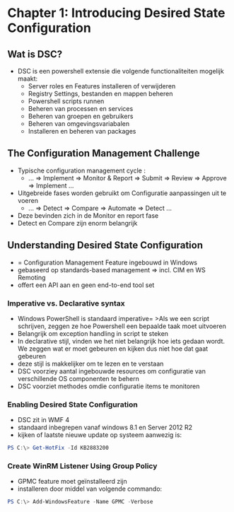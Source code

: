 # Chapter 1: Introducing Desired State Configuration

## Wat is DSC?
- DSC is een powershell extensie die volgende functionaliteiten mogelijk maakt:
    - Server roles en Features installeren of verwijderen
    - Registry Settings, bestanden en mappen beheren
    - Powershell scripts runnen
    - Beheren van processen en services
    - Beheren van groepen en gebruikers
    - Beheren van omgevingsvariabalen 
    - Installeren en beheren van packages

## The Configuration Management Challenge

- Typische configuration management cycle :
	- ... => Implement => Monitor & Report => Submit => Review => Approve => Implement ...
- Uitgebreide fases worden gebruikt om Configuratie aanpassingen uit te voeren
	- ... => Detect => Compare => Automate => Detect ...
 - Deze bevinden zich in de Monitor en report fase 
 - Detect en Compare zijn enorm belangrijk

 ## Understanding Desired State Configuration
  - = Configuration Management Feature ingebouwd in Windows
  - gebaseerd op standards-based management => incl. CIM en WS Remoting
  - offert een API aan en geen end-to-end tool set

 ### Imperative vs. Declarative syntax
  - Windows PowerShell is standaard imperative= >Als we een script schrijven, zeggen ze hoe Powershell een bepaalde taak moet uitvoeren
  - Belangrijk om exception handling in script te steken
  - In declarative stijl, vinden we het niet belangrijk hoe iets gedaan wordt. We zeggen wat er moet gebeuren en kijken dus niet hoe dat gaat gebeuren
  - deze stijl is makkelijker om te lezen en te verstaan
  - DSC voorziey aantal ingebouwde resources om configuratie van verschillende OS componenten te behern
  - DSC voorziet methodes omdie configuratie items te monitoren

 ### Enabling Desired State Configuration
 - DSC zit in WMF 4
 - standaard inbegrepen vanaf windows 8.1 en Server 2012 R2
 - kijken of laatste nieuwe update op systeem aanwezig is:
```PowerShell
PS C:\> Get-HotFix -Id KB2883200
```
### Create WinRM Listener Using Group Policy
- GPMC feature moet geïnstalleerd zijn
- installeren door middel van volgende commando:
```PowerShell
PS C:\> Add-WindowsFeature -Name GPMC -Verbose
```

 
